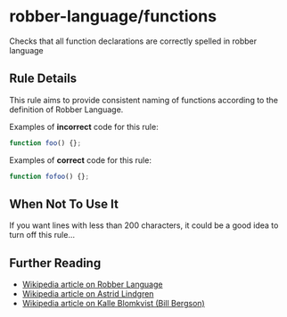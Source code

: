 # robber-language/functions

Checks that all function declarations are correctly spelled in robber language

## Rule Details

This rule aims to provide consistent naming of functions according to the
definition of Robber Language.

Examples of **incorrect** code for this rule:

```js
function foo() {};
```

Examples of **correct** code for this rule:

```js
function fofoo() {};
```

## When Not To Use It

If you want lines with less than 200 characters, it could be a good idea to
turn off this rule...

## Further Reading

* [Wikipedia article on Robber Language](https://en.wikipedia.org/wiki/R%C3%B6varspr%C3%A5ket)
* [Wikipedia article on Astrid Lindgren](https://en.wikipedia.org/wiki/Astrid_Lindgren)
* [Wikipedia article on Kalle Blomkvist (Bill Bergson)](https://en.wikipedia.org/wiki/Bill_Bergson)
